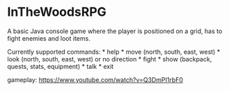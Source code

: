 # InTheWoodsRPG

A basic Java console game where the player is positioned on a grid, has to fight enemies and loot items.

Currently supported commands:
	* help
	* move <direction> (north, south, east, west)
	* look <direction> (north, south, east, west) or no direction
	* fight <enemy name>
	* show <player info> (backpack, quests, stats, equipment)
	* talk <name>
	* exit

 gameplay: https://www.youtube.com/watch?v=Q3DmPI1rbF0
